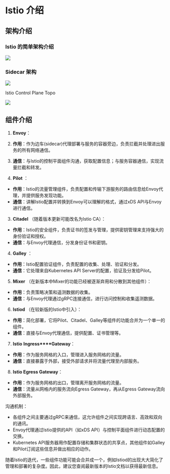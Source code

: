 # Istio 介绍

## 架构介绍


### Istio 的简单架构介绍

![](https://cdn.nlark.com/yuque/0/2024/png/343806/1704528313319-b649bff5-b057-426d-a2ec-278f01f8e0b9.png)

### Sidecar 架构

![](https://cdn.nlark.com/yuque/0/2024/png/343806/1704528313198-4f71297d-248e-4f44-bfc0-80b4900f863b.png)

Istio Control Plane Topo

![](https://cdn.nlark.com/yuque/0/2024/png/343806/1704528313181-b8e7ef6f-3673-4a44-8a0e-da71382844a9.png)

## 组件介绍

1. **Envoy**：

1. **作用**：作为边车(sidecar)代理部署与服务的容器旁边，负责拦截并处理进出服务的所有网络通信。
2. **通信**：与Istio的控制平面组件沟通，获取配置信息；与服务容器通信，实现流量拦截和转发。

2. **Pilot** ：

- **作用**：Istio的流量管理组件，负责配置和传输下游服务的路由信息给Envoy代理，并提供服务发现功能。
- **通信**：讲解Istio配置并转换到Envoy可以理解的格式，通过xDS API与Envoy进行通信。

3. **Citadel** （随着版本更新可能改名为Istio CA）：

- **作用**：Istio的安全组件，负责证书的签发与管理，提供密钥管理来支持强大的身份验证和授权。
- **通信**：与Envoy代理通信，分发身份证书和密钥。

4. **Galley** ：

- **作用**：Istio配置验证组件，负责配置的收集、处理、验证和分发。
- **通信**：它处理来自Kubernetes API Server的配置，验证及分发给Pilot。

5. **Mixer** （在新版本中Mixer的功能已经被逐渐弃用和分散到其他组件）：

- **作用**：负责策略决策和遥测数据的收集。
- **通信**：与Envoy代理通过gRPC连接通信，进行访问控制和收集遥测数据。

6. **Istiod** （在较新版的Istio中引入）：

- **作用**：简化部署，它将Pilot、Citadel、Galley等组件的功能合并为一个单一的组件。
- **通信**：直接与Envoy代理通信，提供配置、证书管理等。

7. **Istio** **Ingress****Gateway**：

- **作用**：作为服务网格的入口，管理进入服务网格的流量。
- **通信**：直接暴露于外部，接受外部请求并将流量代理至内部服务。

8. **Istio Egress Gateway**：

- **作用**：作为服务网格的出口，管理离开服务网格的流量。
- **通信**：流量从网格内的服务流向Egress Gateway，再从Egress Gateway流向外部服务。

沟通机制：

- 各组件之间主要通过gRPC来通信，这允许组件之间实现跨语言、高效和双向的通讯。
- Envoy代理通过Istio提供的API（如xDS API）与控制平面组件进行动态配置的交换。
- Kubernetes API服务器用作配置存储和集群状态的共享点，其他组件如Galley和Pilot订阅这些信息并做出相应的动作。

随着Istio的迭代，一些组件功能可能会合并成一个，例如Istiod的出现大大简化了管理和部署的复杂度。因此，建议您查阅最新版本的Istio文档以获得最新信息。